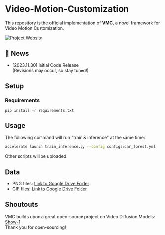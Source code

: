 # Video-Motion-Customization
This repository is the official implementation of <strong>VMC</strong>, a novel framework for Video Motion Customization.
<br>

[![Project Website](https://img.shields.io/badge/Project-Website-orange)](https://video-motion-customization.github.io/)


## :memo: News
* [2023.11.30] Initial Code Release  
  (Revisions may occur, so stay tuned!)

## Setup
### Requirements

```shell
pip install -r requirements.txt
```

## Usage 

The following command will run "train & inference" at the same time:

```bash
accelerate launch train_inference.py --config configs/car_forest.yml
```
Other scripts will be uploaded.

## Data
* PNG files: [Link to Google Drive Folder](https://drive.google.com/drive/u/2/folders/1L4dIqeK52lGBuxIKAEUzZgOEP95dz7AC)
* GIF files: [Link to Google Drive Folder](https://drive.google.com/drive/u/2/folders/1GUDnosOkYQ50-1bHHIBitRMeamkd2qao)


## Shoutouts
VMC builds upon a great open-source project on Video Diffusion Models: [Show-1](https://showlab.github.io/Show-1/) 
<br>Thank you for open-sourcing!


